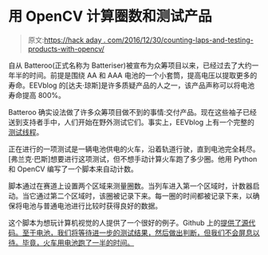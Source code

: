 # 用 OpenCV 计算圈数和测试产品

> 原文:[https://hack aday . com/2016/12/30/counting-laps-and-testing-products-with-opencv/](https://hackaday.com/2016/12/30/counting-laps-and-testing-products-with-opencv/)

自从 Batteroo(正式名称为 Batteriser)被宣布为众筹项目以来，已经过去了大约一年半的时间。前提是围绕 AA 和 AAA 电池的一个小套筒，提高电压以提取更多的寿命。EEVblog 的[达夫·琼斯]是许多质疑产品的人之一，该产品声称可以将电池寿命提高 800%。

Batteroo 确实设法做了许多众筹项目做不到的事情:交付产品。现在这些袖子已经送到支持者手中，人们开始在野外测试它们。事实上，EEVblog 上有一个完整的[测试线程](http://www.eevblog.com/forum/projects/batteroo-testing/)。

正在进行的一项测试是一辆电池供电的火车，沿着轨道行驶，直到电池完全耗尽。[弗兰克·巴斯]想要进行这项测试，但不想手动计算火车跑了多少圈。他用 Python 和 OpenCV 编写了一个脚本来自动计数。

脚本通过在赛道上设置两个区域来测量圈数。当列车进入第一个区域时，计数器启动。当它通过第二个区域时，该圈被记录下来。每一圈的时间都被记录下来，以确保将电池与普通电池进行比较时获得良好的数据。

这个脚本为想玩计算机视觉的人提供了一个很好的例子。Github 上的[提供了源代码。至于电池，我们将等待进一步的测试结果，然后做出判断，但我们不会屏息以待。毕竟，火车用电池跑了一半的时间。](https://github.com/batterootesting/OpenCV-tests/blob/master/lapcounter.py)